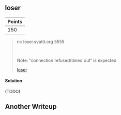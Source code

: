 ## loser

| Points |
|--------|
| 150 |

> nc loser.svattt.org 5555
>
> <br />
>
> Note: "connection refused/timed out" is expected
>
> [loser](https://github.com/TraiOi/CTF_WriteUp/blob/master/2016/SVATTT/Pwnable/loser/loser_50481aaebee7d83c14a2882871399bc1)

#### Solution

(TODO)

## Another Writeup
